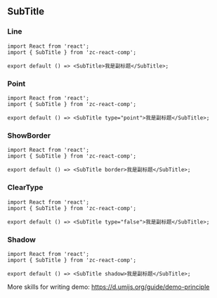 ## SubTitle

### Line

```tsx
import React from 'react';
import { SubTitle } from 'zc-react-comp';

export default () => <SubTitle>我是副标题</SubTitle>;
```

### Point

```tsx
import React from 'react';
import { SubTitle } from 'zc-react-comp';

export default () => <SubTitle type="point">我是副标题</SubTitle>;
```

### ShowBorder

```tsx
import React from 'react';
import { SubTitle } from 'zc-react-comp';

export default () => <SubTitle border>我是副标题</SubTitle>;
```

### ClearType

```tsx
import React from 'react';
import { SubTitle } from 'zc-react-comp';

export default () => <SubTitle type="false">我是副标题</SubTitle>;
```

### Shadow

```tsx
import React from 'react';
import { SubTitle } from 'zc-react-comp';

export default () => <SubTitle shadow>我是副标题</SubTitle>;
```

More skills for writing demo: https://d.umijs.org/guide/demo-principle
